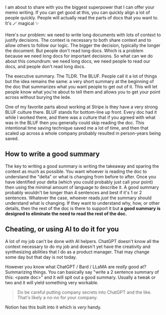 I am about to share with you the biggest superpower that I can offer your memo writing. If you can get good at this, you can quickly align a lot of people quickly. People will actually read the parts of docs that you want to. It's 🪄 magical ✨

Here's our problem: we need to write long documents with lots of context to justify decisions. The context is necessary to both share context and to allow others to follow our logic. The bigger the decision, typically the longer the document. But people don't read long docs. Which is a problem because we need long docs for important decisions. So what can we do about this conundrum: we need long docs, we need people to read our docs, and people don't read long docs.

The executive summary. The TLDR. The BLUF. People call it a lot of things but the idea remains the same: a very short summary at the beginning of the doc that summarizes what you want people to get out of it. This will let people know what you're about to tell them and allows you to get your point across without burying the lede.

One of my favorite parts about working at Stripe is they have a very strong BLUF culture there. BLUF stands for bottom-line up front. Every doc had it while I worked there, and there was a culture that if you agreed with what was in the BLUF then you generally could skip reading the doc. This intentional time saving technique saved me a lot of time, and then that scaled up across a whole company probably resulted in person-years being saved.

## How to write a good summary

The key to writing a good summary is writing the takeaway and sparing the context as much as possible. You want whoever is reading the doc to understand the "delta" or what is changing from before to after. Once you have identified your delta (which you could probably just call your point) then using the minimal amount of language to describe it. A good summary probably wouldn't be longer than 4 sentences and best if it's 1 or 2 sentences. Whatever the case, whoever reads _just_ the summary should understand what is changing. If they want to understand why, how, or other details, then the rest of the doc is there to support it but **a good summary is designed to eliminate the need to read the rest of the doc.**

## Cheating, or using AI to do it for you

A lot of my job can't be done with AI helpers. ChatGPT doesn't know all the context necessary to do my job and doesn't yet have the creativity and synthesizing abilities that I do as a product manager. That may change some day but that day is not today.

However you know what ChatGPT / Bard / LLaMA are _really_ good at? Summarizing things. You can basically say "write a 2 sentence summary of this: \<paste doc>" and it will spit out a good summary. Usually a tweak or two and it will yield something very workable.

> Do be careful putting company secrets into ChatGPT and the like. That's likely a no-no for your company.

Notion has this built into it which is _very_ handy.